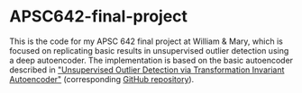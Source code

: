 # APSC642-final-project

This is the code for my APSC 642 final project at William & Mary, which is focused on replicating basic results in unsupervised outlier detection using a deep autoencoder. The implementation is based on the basic autoencoder described in ["Unsupervised Outlier Detection via Transformation Invariant Autoencoder"](https://ieeexplore.ieee.org/document/9376856) (corresponding [GitHub repository](https://github.com/wogong/pt-tiae)).
